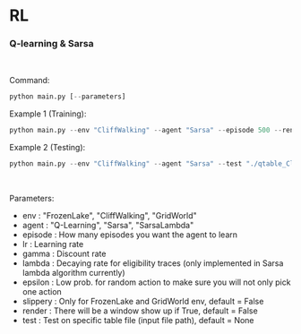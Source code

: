 # RL

### Q-learning & Sarsa
<br/> 

Command:
```python
python main.py [--parameters]
```
Example 1 (Training):
```python
python main.py --env "CliffWalking" --agent "Sarsa" --episode 500 --render
```
Example 2 (Testing):
```python
python main.py --env "CliffWalking" --agent "Sarsa" --test "./qtable_CliffWalking_Sarsa.npy"
```

<br/>  

Parameters:
* env : "FrozenLake", "CliffWalking", "GridWorld"
* agent : "Q-Learning", "Sarsa", "SarsaLambda"
* episode : How many episodes you want the agent to learn
* lr : Learning rate
* gamma : Discount rate
* lambda : Decaying rate for eligibility traces (only implemented in Sarsa lambda algorithm currently)
* epsilon : Low prob. for random action to make sure you will not only pick one action
* slippery : Only for FrozenLake and GridWorld env, default = False
* render : There will be a window show up if True, default = False
* test : Test on specific table file (input file path), default = None